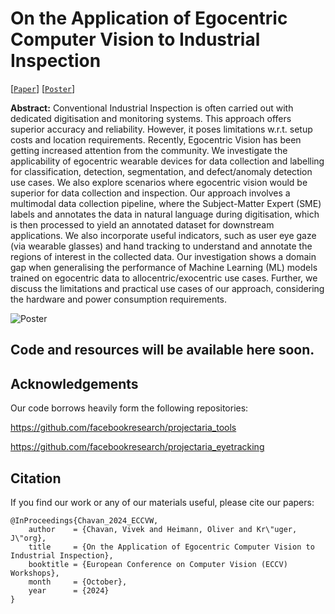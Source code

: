 # On the Application of Egocentric Computer Vision to Industrial Inspection

[[`Paper`](https://drive.google.com/file/d/1js-4P-NdWX68ouwjCD6eDOyMhD-a_A6d/view?usp=sharing)] [[`Poster`](https://drive.google.com/file/d/1UrWMS26FOmq9uBtISKIeJSVubGSdUn71/view?usp=sharing)]

**Abstract:** Conventional Industrial Inspection is often carried out with dedicated digitisation and monitoring systems. This approach offers superior accuracy and reliability. However, it poses limitations w.r.t. setup costs and location requirements. Recently, Egocentric Vision has been getting increased attention from the community. We investigate the applicability of egocentric wearable devices for data collection and labelling for classification, detection, segmentation, and defect/anomaly detection use cases. We also explore scenarios where egocentric vision would be superior for data collection and inspection. Our approach involves a multimodal data collection pipeline, where the Subject-Matter Expert (SME) labels and annotates the data in natural language during digitisation, which is then processed to yield an annotated dataset for downstream applications. We also incorporate useful indicators, such as user eye gaze (via wearable glasses) and hand tracking to understand and annotate the regions of interest in the collected data. Our investigation shows a domain gap when generalising the performance of Machine Learning (ML) models trained on egocentric data to allocentric/exocentric use cases. Further, we discuss the limitations and practical use cases of our approach, considering the hardware and power consumption requirements.

![Poster](https://github.com/Vivek9Chavan/ADCM/blob/main/(ECCV2024%20Workshop)%20Poster_VISION.jpg)

## Code and resources will be available here soon.

## Acknowledgements

Our code borrows heavily form the following repositories:

https://github.com/facebookresearch/projectaria_tools

https://github.com/facebookresearch/projectaria_eyetracking

<a name="bibtex"></a>
## Citation

If you find our work or any of our materials useful, please cite our papers:
```
@InProceedings{Chavan_2024_ECCVW,
    author    = {Chavan, Vivek and Heimann, Oliver and Kr\"uger, J\"org},
    title     = {On the Application of Egocentric Computer Vision to Industrial Inspection},
    booktitle = {European Conference on Computer Vision (ECCV) Workshops},
    month     = {October},
    year      = {2024}
}
